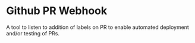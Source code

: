 # Github PR Webhook

A tool to listen to addition of labels on PR to enable automated deployment and/or testing of PRs.
